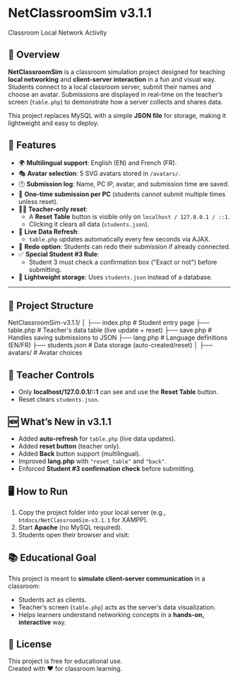 # NetClassroomSim v3.1.1 
Classroom Local Network Activity

## 📖 Overview
**NetClassroomSim** is a classroom simulation project designed for teaching **local networking** and **client-server interaction** in a fun and visual way.  
Students connect to a local classroom server, submit their names and choose an avatar. Submissions are displayed in real-time on the teacher’s screen (`table.php`) to demonstrate how a server collects and shares data.

This project replaces MySQL with a simple **JSON file** for storage, making it lightweight and easy to deploy.

## 🚀 Features
- 🌍 **Multilingual support**: English (EN) and French (FR).
- 🎭 **Avatar selection**: 5 SVG avatars stored in `/avatars/`.
- 🕐 **Submission log**: Name, PC IP, avatar, and submission time are saved.
- 🔄 **One-time submission per PC** (students cannot submit multiple times unless reset).
- 👨‍🏫 **Teacher-only reset**:
  - A **Reset Table** button is visible only on `localhost / 127.0.0.1 / ::1`.
  - Clicking it clears all data (`students.json`).
- 📡 **Live Data Refresh**:
  - `table.php` updates automatically every few seconds via AJAX.
- 🔁 **Redo option**: Students can redo their submission if already connected.
- ✅ **Special Student #3 Rule**:
  - Student 3 must check a confirmation box ("Exact or not") before submitting.
- 📂 **Lightweight storage**: Uses `students.json` instead of a database.

---

## 📂 Project Structure
NetClassroomSim-v3.1.1/
│
├── index.php # Student entry page
├── table.php # Teacher's data table (live update + reset)
├── save.php # Handles saving submissions to JSON
├── lang.php # Language definitions (EN/FR)
├── students.json # Data storage (auto-created/reset)
│
├── avatars/ # Avatar choices

## 🔑 Teacher Controls
- Only **localhost/127.0.0.1/::1** can see and use the **Reset Table** button.
- Reset clears `students.json`.

## 🆕 What’s New in v3.1.1
- Added **auto-refresh** for `table.php` (live data updates).
- Added **reset button** (teacher only).
- Added **Back** button support (multilingual).
- Improved **lang.php** with `"reset_table"` and `"back"`.
- Enforced **Student #3 confirmation check** before submitting.

## 🖥️ How to Run
1. Copy the project folder into your local server (e.g., `htdocs/NetClassroomSim-v3.1.1` for XAMPP).
2. Start **Apache** (no MySQL required).
3. Students open their browser and visit:

## 📚 Educational Goal
This project is meant to **simulate client-server communication** in a classroom:
- Students act as clients.
- Teacher’s screen (`table.php`) acts as the server’s data visualization.
- Helps learners understand networking concepts in a **hands-on, interactive** way.

## 📝 License
This project is free for educational use.  
Created with ❤️ for classroom learning.